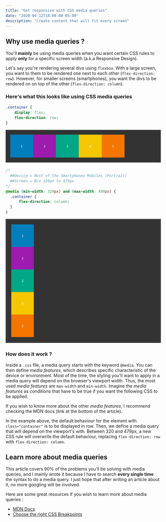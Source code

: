```yaml
---
title: "Get responsive with CSS media queries"
date: "2020-04-12T18:00:00-05:00"
description: "Create content that will fit every screen"
---
```


## Why use media queries ?

You'll **mainly** be using media queries when you want certain 
CSS rules to apply **only** for a specific screen width (a.k.a Responsive Design).

Let's say you're rendering several divs using `flexbox`. With a large screen, 
you want to them to be rendered one next to each other (`flex-direction: row`). However, for smaller screens 
(smartphones), you want the divs to be rendered on on top of the other (`flex-direction: column`).

### Here's what this looks like using CSS media queries
```css
.container {
    display: flex;
    flex-direction: row;
}
```

![row](./row.png)

```css
/* 
  ##Device = Most of the Smartphones Mobiles (Portrait)
  ##Screen = B/w 320px to 479px
*/
@media (min-width: 320px) and (max-width: 480px) {
  .container {
      flex-direction: column;
  }
}
```

![column](./column.png)

### How does it work ?

Inside a `.css` file, a media query starts with the keyword `@media`. 
You can then define *media features*, which describes specific characteristic of the device or environment. Most of 
the time, the styling you'll want to apply in a media query will depend on the browser's viewport width. Thus, 
the most used *media features* are `max-width` and `min-width`. Imagine the *media features* as conditions that have to
be true if you want the following CSS to be applied. 

If you wish to know more about the other *media features*, I recommend checking the MDN docs (link at the bottom of 
the article).

In the example above, the default behaviour for the element with `class="container"` is to be displayed in row.
Then, we define a media query that will depend on the viewport's with. Between 320 and 479px, a new CSS rule
will overwrite the default behaviour, replacing `flex-direction: row` with `flex-direction: column`.

## Learn more about media queries

This article covers 90% of the problems you'll be solving with media queries, 
and I mainly wrote it because I have to search **every single time** the syntax to
do a media query. I just hope that after writing an article about it, no more googling will be
involved.

Here are some great resources if you wish to learn more about media queries :
 
- [MDN Docs](https://developer.mozilla.org/en-US/docs/Web/CSS/Media_Queries)
- [Choose the right CSS Breakpoints](https://gist.github.com/gokulkrishh/242e68d1ee94ad05f488)
